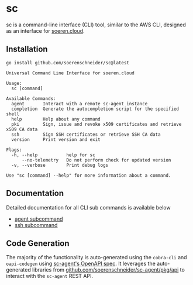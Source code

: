 # sc

sc is a command-line interface (CLI) tool, similar to the AWS CLI, designed as an interface for [soeren.cloud](https://github.com/soerenschneider/soeren.cloud).

## Installation

```shell
go install github.com/soerenschneider/sc@latest
```

```shell
Universal Command Line Interface for soeren.cloud

Usage:
  sc [command]

Available Commands:
  agent       Interact with a remote sc-agent instance
  completion  Generate the autocompletion script for the specified shell
  help        Help about any command
  pki         Sign, issue and revoke x509 certificates and retrieve x509 CA data
  ssh         Sign SSH certificates or retrieve SSH CA data
  version     Print version and exit

Flags:
  -h, --help           help for sc
      --no-telemetry   Do not perform check for updated version
  -v, --verbose        Print debug logs

Use "sc [command] --help" for more information about a command.
```

## Documentation

Detailed documentation for all CLI sub commands is available below
- [agent subcommand](./docs/cli/agent/sc_agent.md)
- [ssh subcommand](./docs/cli/ssh/sc_ssh.md)

## Code Generation

The majority of the functionality is auto-generated using the `cobra-cli` and `oapi-codegen` using [sc-agent's OpenAPI spec](https://github.com/soerenschneider/sc-agent/blob/main/openapi.yaml). It leverages the auto-generated libraries from [github.com/soerenschneider/sc-agent/pkg/api](https://github.com/soerenschneider/sc-agent/tree/main/pkg/api) to interact with the `sc-agent` REST API.
